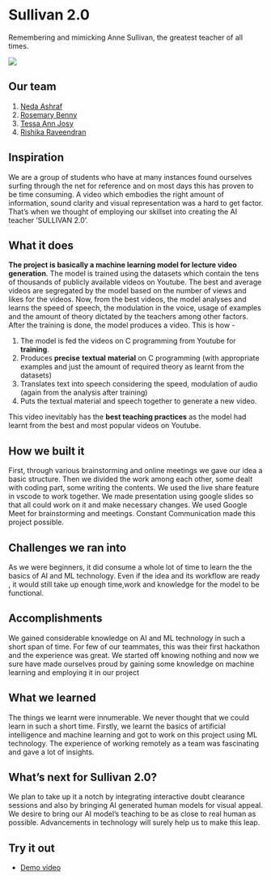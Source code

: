 # Sullivan 2.0

Remembering and mimicking Anne Sullivan, the greatest teacher of all times.

![](https://drive.google.com/uc?export=view&id=18Kx6mRgAL4L9CgqJfHAqoWDA78Vic3Xy)

## Our team

 1. [Neda Ashraf](https://github.com/neda21)
 2. [Rosemary Benny](https://github.com/Rosemary-benny)
 3. [Tessa Ann Josy](https://github.com/Tessa-me)
 4. [Rishika Raveendran](https://github.com/Rishika-Raveendran)

## Inspiration

We are a group of students who have at many instances found ourselves surfing through the net for reference and on most days this has proven to be time consuming. A video which embodies the right amount of information, sound clarity and visual representation was a hard to get factor. That’s when we thought of employing our skillset into  creating the AI teacher ‘SULLIVAN 2.0’. 

## What it does

**The project is basically a machine learning model for lecture video generation**. The model is trained using the datasets which contain the tens of thousands of publicly available videos on Youtube. The best and average videos are segregated by the model based on the number of views and likes for the videos. Now, from the best videos, the model analyses and learns the speed of speech, the modulation in the voice, usage of examples and the amount of theory dictated by the teachers among other factors. After the training is done, the model produces a video. 
This is how - 
 1. The model is  fed the videos on C programming from Youtube for **training**.
 2. Produces **precise**  **textual** **material** on C programming (with appropriate examples and just the amount of required theory as learnt from the datasets)
 3. Translates text into speech considering the speed, modulation of audio (again from the analysis after training)
 4. Puts the textual material and speech together to generate a new video.

 This video inevitably has the **best teaching practices** as the model had learnt from the best and most popular videos on Youtube.

## How we built it

First, through various brainstorming and online meetings we gave our idea a basic structure. Then we divided the work among each other, some dealt with coding part, some writing the contents. We used the live share feature in vscode to work together. We made presentation using google slides so that all could work on it and make necessary changes. We used Google Meet for brainstorming and meetings. Constant Communication made this project possible.

## Challenges we ran into

As we were beginners, it did consume a whole lot of  time to learn the the basics of AI and ML technology. Even if the idea and its workflow are ready , it would still  take up enough time,work and knowledge for the model to be functional. 

## Accomplishments

We gained considerable knowledge on AI and ML technology in such a short span of time. For few of our teammates, this was their first hackathon and the experience was great. We started off knowing nothing and now we sure have made ourselves proud by gaining some knowledge on machine learning and employing it in our project 

## What we learned

The things we learnt were innumerable. We never thought that we could learn in such a short time. Firstly, we learnt the basics of artificial intelligence and machine learning and got to work on this project using ML technology. The experience of working remotely as a team was fascinating  and gave a lot of insights.


## What’s next for Sullivan 2.0?

We plan to take up it a notch by integrating interactive doubt clearance sessions and also by bringing AI generated human models for visual appeal. We desire to bring our AI model’s teaching to be as close to real human as possible. Advancements in technology will surely help us to make this leap.

## Try it out

  - [Demo video](https://youtu.be/jiWF1ECW3KM)



